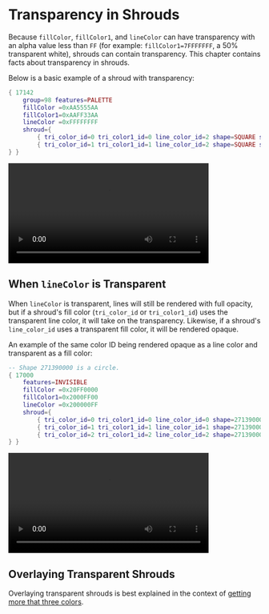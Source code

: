 # Transparency in Shrouds
Because `fillColor`, `fillColor1`, and `lineColor` can have transparency with an alpha value less than `FF` (for example: `fillColor1=7FFFFFFF`, a 50% transparent white), shrouds can contain transparency. This chapter contains facts about transparency in shrouds.

Below is a basic example of a shroud with transparency:
```lua
{ 17142
	group=98 features=PALETTE
	fillColor =0xAA5555AA
	fillColor1=0xAAFF33AA
	lineColor =0xFFFFFFFF
	shroud={
		{ tri_color_id=0 tri_color1_id=0 line_color_id=2 shape=SQUARE size={15.0,2.0} offset={-5.0, 5.0,0.01} }
		{ tri_color_id=1 tri_color1_id=1 line_color_id=2 shape=SQUARE size={15.0,2.0} offset={-5.0, -5.0,0.01} }
} }
```
<video width="auto" height="200" controls>
  <source src="diagrams/shroud_transparency_in_shrouds.mp4" type="video/mp4">
  Your browser does not support the video tag.
</video>

## When `lineColor` is Transparent
When `lineColor` is transparent, lines will still be rendered with full opacity, but if a shroud's fill color (`tri_color_id` or `tri_color1_id`) uses the transparent line color, it will take on the transparency. Likewise, if a shroud's `line_color_id` uses a transparent fill color, it will be rendered opaque.

An example of the same color ID being rendered opaque as a line color and transparent as a fill color:
```lua
-- Shape 271390000 is a circle.
{ 17000
	features=INVISIBLE
	fillColor =0x20FF0000
	fillColor1=0x2000FF00
	lineColor =0x200000FF
	shroud={
		{ tri_color_id=0 tri_color1_id=0 line_color_id=0 shape=271390000 size={10.0,10.0} offset={2.5, 15.0,0.01} }
		{ tri_color_id=1 tri_color1_id=1 line_color_id=1 shape=271390000 size={10.0,10.0} offset={2.5,  0.0,0.01} }
		{ tri_color_id=2 tri_color1_id=2 line_color_id=2 shape=271390000 size={10.0,10.0} offset={2.5,-15.0,0.01} }
} }
```
<video width="auto" height="200" controls>
  <source src="diagrams/shrouds_line_transparency.mp4" type="video/mp4">
  Your browser does not support the video tag.
</video>

## Overlaying Transparent Shrouds
Overlaying transparent shrouds is best explained in the context of [getting more that three colors](./getting_more_than_three_colors.md#overlaying-transparent-shrouds).